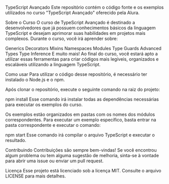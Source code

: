 TypeScript Avançado
Este repositório contém o código fonte e os exemplos utilizados no curso "TypeScript Avançado" oferecido pela Alura.

Sobre o Curso
O curso de TypeScript Avançado é destinado a desenvolvedores que já possuem conhecimentos básicos da linguagem TypeScript e desejam aprimorar suas habilidades em projetos mais complexos. Durante o curso, você irá aprender sobre:

Generics
Decorators
Mixins
Namespaces
Modules
Type Guards
Advanced Types
Type Inference
E muito mais!
Ao final do curso, você estará apto a utilizar essas ferramentas para criar códigos mais legíveis, organizados e escaláveis utilizando a linguagem TypeScript.

Como usar
Para utilizar o código desse repositório, é necessário ter instalado o Node.js e o npm.

Após clonar o repositório, execute o seguinte comando na raiz do projeto:

npm install
Esse comando irá instalar todas as dependências necessárias para executar os exemplos do curso.

Os exemplos estão organizados em pastas com os nomes dos módulos correspondentes. Para executar um exemplo específico, basta entrar na pasta correspondente e executar o comando:

npm start
Esse comando irá compilar o arquivo TypeScript e executar o resultado.

Contribuindo
Contribuições são sempre bem-vindas! Se você encontrou algum problema ou tem alguma sugestão de melhoria, sinta-se à vontade para abrir uma issue ou enviar um pull request.

Licença
Esse projeto está licenciado sob a licença MIT. Consulte o arquivo LICENSE para mais detalhes.